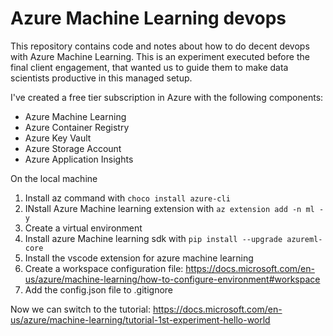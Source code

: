 # Azure Machine Learning devops

This repository contains code and notes about how to do decent devops with Azure Machine Learning. This is an experiment executed before the final client engagement, that wanted us to guide them to make data scientists productive in this managed setup.

I've created a free tier subscription in Azure with the following components:

* Azure Machine Learning
* Azure Container Registry
* Azure Key Vault
* Azure Storage Account
* Azure Application Insights

On the local machine

1. Install az command with `choco install azure-cli`
2. INstall Azure Machine learning extension with `az extension add -n ml -y`
3. Create a virtual environment
4. Install azure Machine learning sdk with `pip install --upgrade azureml-core`
5. Install the vscode extension for azure machine learning
6. Create a workspace configuration file: https://docs.microsoft.com/en-us/azure/machine-learning/how-to-configure-environment#workspace
7. Add the config.json file to .gitignore

Now we can switch to the tutorial: https://docs.microsoft.com/en-us/azure/machine-learning/tutorial-1st-experiment-hello-world


